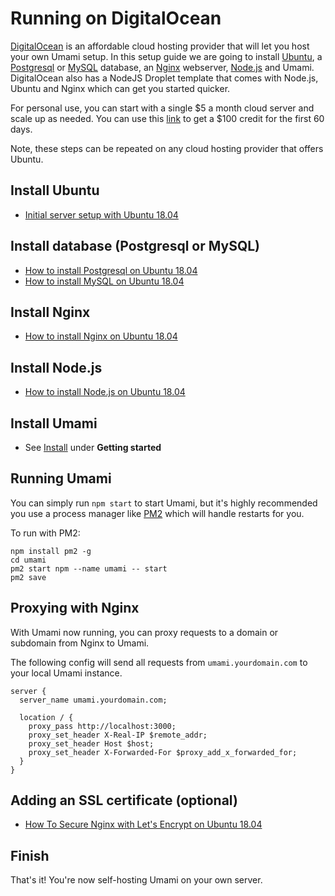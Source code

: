 # Running on DigitalOcean

[DigitalOcean](https://m.do.co/c/c9ebc1c0928d) is an affordable cloud hosting provider that will let you host
your own Umami setup. In this setup guide we are going to install
[Ubuntu](https://ubuntu.com/), a [Postgresql](https://www.postgresql.org/) or [MySQL](https://www.mysql.com/) database,
an [Nginx](https://www.nginx.com/) webserver, [Node.js](https://nodejs.org/) and Umami.
DigitalOcean also has a NodeJS Droplet template that comes with Node.js, Ubuntu and Nginx which can get you started quicker. 

For personal use, you can start with a single $5 a month cloud server 
and scale up as needed. You can use this [link](https://m.do.co/c/c9ebc1c0928d)
to get a $100 credit for the first 60 days.

Note, these steps can be repeated on any cloud hosting provider that offers Ubuntu.

## Install Ubuntu

- [Initial server setup with Ubuntu 18.04](https://www.digitalocean.com/community/tutorials/initial-server-setup-with-ubuntu-18-04)

## Install database (Postgresql or MySQL)

- [How to install Postgresql on Ubuntu 18.04](https://www.digitalocean.com/community/tutorials/how-to-install-and-use-postgresql-on-ubuntu-18-04)
- [How to install MySQL on Ubuntu 18.04](https://www.digitalocean.com/community/tutorials/how-to-install-mysql-on-ubuntu-18-04)

## Install Nginx

- [How to install Nginx on Ubuntu 18.04](https://www.digitalocean.com/community/tutorials/how-to-install-nginx-on-ubuntu-18-04)

## Install Node.js

- [How to install Node.js on Ubuntu 18.04](https://www.digitalocean.com/community/tutorials/how-to-install-node-js-on-ubuntu-18-04)

## Install Umami

- See [Install](/docs/install) under **Getting started**

## Running Umami

You can simply run `npm start` to start Umami, but it's highly recommended you use a process manager like [PM2](https://pm2.keymetrics.io/) which will handle restarts for you.

To run with PM2:

```
npm install pm2 -g
cd umami
pm2 start npm --name umami -- start 
pm2 save
```

## Proxying with Nginx

With Umami now running, you can proxy requests to a domain or subdomain from Nginx to Umami.

The following config will send all requests from `umami.yourdomain.com` to your local Umami instance.

```
server {
  server_name umami.yourdomain.com;

  location / {
    proxy_pass http://localhost:3000;
    proxy_set_header X-Real-IP $remote_addr;
    proxy_set_header Host $host;
    proxy_set_header X-Forwarded-For $proxy_add_x_forwarded_for;
  }
}
```

## Adding an SSL certificate (optional)

- [How To Secure Nginx with Let's Encrypt on Ubuntu 18.04](https://www.digitalocean.com/community/tutorials/how-to-secure-nginx-with-let-s-encrypt-on-ubuntu-18-04)

## Finish

That's it! You're now self-hosting Umami on your own server.